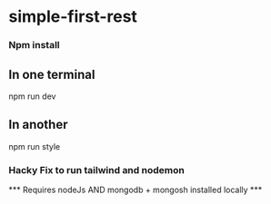 # simple-first-rest

### Npm install

## In one terminal 

npm run dev

## In another 

npm run style


### Hacky Fix to run tailwind and nodemon


*** Requires nodeJs AND mongodb + mongosh installed locally ***
